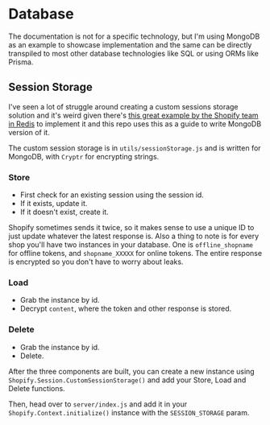 # Database

The documentation is not for a specific technology, but I'm using MongoDB as an example to showcase implementation and the same can be directly transpiled to most other database technologies like SQL or using ORMs like Prisma.

## Session Storage

I've seen a lot of struggle around creating a custom sessions storage solution and it's weird given there's [this great example by the Shopify team in Redis](https://github.com/Shopify/shopify-node-api/blob/main/docs/usage/customsessions.md) to implement it and this repo uses this as a guide to write MongoDB version of it.

The custom session storage is in `utils/sessionStorage.js` and is written for MongoDB, with `Cryptr` for encrypting strings.

### Store

- First check for an existing session using the session id.
- If it exists, update it.
- If it doesn't exist, create it.

Shopify sometimes sends it twice, so it makes sense to use a unique ID to just update whatever the latest response is. Also a thing to note is for every shop you'll have two instances in your database. One is `offline_shopname` for offline tokens, and `shopname_XXXXX` for online tokens. The entire response is encrypted so you don't have to worry about leaks.

### Load

- Grab the instance by id.
- Decrypt `content`, where the token and other response is stored.

### Delete

- Grab the instance by id.
- Delete.

After the three components are built, you can create a new instance using `Shopify.Session.CustomSessionStorage()` and add your Store, Load and Delete functions.

Then, head over to `server/index.js` and add it in your `Shopify.Context.initialize()` instance with the `SESSION_STORAGE` param.
